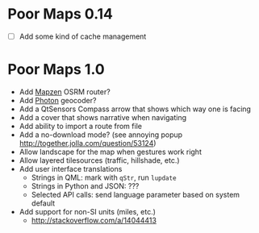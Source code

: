 Poor Maps 0.14
==============

 * [ ] Add some kind of cache management

Poor Maps 1.0
=============

 * Add [Mapzen](http://mapzen.com/blog/osrm-services) OSRM router?
 * Add [Photon](http://photon.komoot.de/) geocoder?
 * Add a QtSensors Compass arrow that shows which way one is facing
 * Add a cover that shows narrative when navigating
 * Add ability to import a route from file
 * Add a no-download mode? (see annoying popup
   <http://together.jolla.com/question/53124>)
 * Allow landscape for the map when gestures work right
 * Allow layered tilesources (traffic, hillshade, etc.)
 * Add user interface translations
   - Strings in QML: mark with `qStr`, run `lupdate`
   - Strings in Python and JSON: ???
   - Selected API calls: send language parameter based on system default
 * Add support for non-SI units (miles, etc.)
   - <http://stackoverflow.com/a/14044413>

